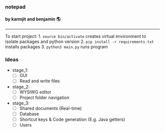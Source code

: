 ### notepad
#### by karmjit and benjamin 🌎
---

To start project: 
    1. `source bin/activate` creates virtual environment to isolate packages and python version
    2. `pip install -r requirements.txt` installs packages 
    3. `python3 main.py` runs program

### Ideas
- stage_1: 
    - [ ] GUI
    - [ ] Read and write files

- stage_2: 
    - [ ] WYSIWG editor
    - [ ] Project folder navigation

- stage_3:
    - [ ] Shared documents (Real-time)
    - [ ] Database
	- [ ] Shortcut keys & Code generation (E.g. Java getters)
    - [ ] Users
